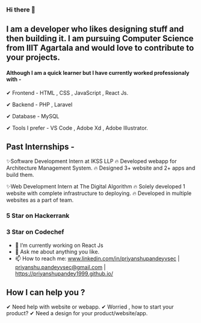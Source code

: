 ### Hi there 👋

## I am a developer who likes designing stuff and then building it. I am pursuing Computer Science from IIIT Agartala and would love to contribute to your projects.  

#### Although I am a quick learner but I have currently worked professionaly with - 
✔ Frontend - HTML , CSS , JavaScript , React Js.

✔ Backend - PHP , Laravel

✔ Database - MySQL

✔ Tools I prefer - VS Code , Adobe Xd , Adobe Illustrator.

## Past Internships -  
✨Software Development Intern at IKSS LLP 
   🔥 Developed webapp for Architecture Management System.
   🔥 Designed 3+ website and 2+ apps and build them.
   
   
✨Web Development Intern at The Digital Algorithm 
   🔥 Solely developed 1 website with complete infrastructure to deploying.
   🔥 Developed in multiple websites as a part of team.

### 5 Star on Hackerrank 
### 3 Star on Codechef


- 🔭 I’m currently working on React Js
- 💬 Ask me about anything you like.
- 📫 How to reach me: www.linkedin.com/in/priyanshupandeyvsec  | priyanshu.pandeyvsec@gmail.com |  https://priyanshupandey1999.github.io/ 

## How I can help you ?
✔ Need help with website or webapp.
✔ Worried , how to start your product?
✔ Need a design for your product/website/app.

<!--
**priyanshupandey1999/priyanshupandey1999** is a ✨ _special_ ✨ repository because its `README.md` (this file) appears on your GitHub profile.

Here are some ideas to get you started:

- 🔭 I’m currently working on ...
- 🌱 I’m currently learning ...
- 👯 I’m looking to collaborate on ...
- 🤔 I’m looking for help with ...
- 💬 Ask me about ...
- 📫 How to reach me: ...
- 😄 Pronouns: ...
- ⚡ Fun fact: ...
-->
